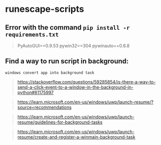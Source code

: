 # runescape-scripts

## Error with the command `pip install -r requirements.txt` 
> PyAutoGUI==0.9.53 
> pywin32==304 
> pywinauto==0.6.8 


## Find a way to run script in background:
`windows convert app into background task`
> https://stackoverflow.com/questions/59285854/is-there-a-way-to-send-a-click-event-to-a-window-in-the-background-in-python#61175997

> https://learn.microsoft.com/en-us/windows/uwp/launch-resume/?source=recommendations

> https://learn.microsoft.com/en-us/windows/uwp/launch-resume/guidelines-for-background-tasks

> https://learn.microsoft.com/en-us/windows/uwp/launch-resume/create-and-register-a-winmain-background-task
>
